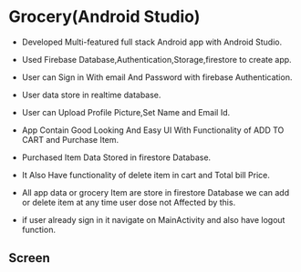 # Grocery(Android Studio)
- Developed Multi-featured full stack  Android app with Android Studio.


- Used Firebase Database,Authentication,Storage,firestore to create app.
- User can Sign in With email And Password with firebase Authentication.
- User data store in realtime database.
- User can Upload Profile Picture,Set Name and Email Id.
- App Contain Good Looking And Easy UI With Functionality of ADD TO CART and Purchase Item. 
- Purchased Item Data Stored in firestore Database.
- It Also Have functionality of delete item in cart and Total bill Price. 
- All app data or grocery Item are store in firestore Database we can add or delete item at any time user dose not Affected by this.
- if user already sign in it navigate on MainActivity and also have logout function. 

## Screen


